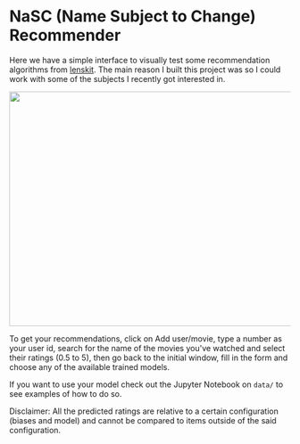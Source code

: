 # NaSC (Name Subject to Change) Recommender

Here we have a simple interface to visually test some recommendation algorithms from [lenskit](https://lkpy.readthedocs.io/en/stable/index.html). The main reason I built this project was so I could work with some of the subjects I recently got interested in.

<p align="center" width="100%">
<img src="https://user-images.githubusercontent.com/76168138/165192123-5e97bd21-c898-410d-b52f-4897254471ab.png" width="672" height="421"/>
</p>

To get your recommendations, click on Add user/movie, type a number as your user id, search for the name of the movies you've watched and select their ratings (0.5 to 5), then go back to the initial window, fill in the form and choose any of the available trained models.

If you want to use your model check out the Jupyter Notebook on `data/` to see examples of how to do so.

Disclaimer: All the predicted ratings are relative to a certain configuration (biases and model) and cannot be compared to items outside of the said configuration.
